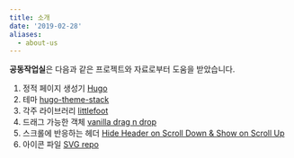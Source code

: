```yaml
---
title: 소개
date: '2019-02-28'
aliases:
  - about-us
---
```


**공동작업실**은 다음과 같은 프로젝트와 자료로부터 도움을 받았습니다.

1. 정적 페이지 생성기 [Hugo](https://gohugo.io/)
2. 테마 [hugo-theme-stack](https://github.com/CaiJimmy/hugo-theme-stack)
3. 각주 라이브러리 [littlefoot](https://github.com/goblindegook/littlefoot)
4. 드래그 가능한 객체 [vanilla drag n drop](https://codepen.io/mitni455/pen/MWKrqpR)
5. 스크롤에 반응하는 헤더 [Hide Header on Scroll Down & Show on Scroll Up](https://codingreflections.com/hide-header-on-scroll-down/)
6. 아이콘 파일 [SVG repo](https://www.svgrepo.com/svg/131434/book)
